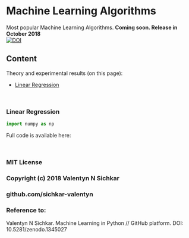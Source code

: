 # Machine Learning Algorithms
Most popular Machine Learning Algorithms. **Coming soon. Release in October 2018**
<br/>[![DOI](https://zenodo.org/badge/DOI/10.5281/zenodo.1345027.svg)](https://doi.org/10.5281/zenodo.1345027)

## Content
Theory and experimental results (on this page):

* <a href="#Linear Regression">Linear Regression</a>

<br/>

### <a name="Linear Regression">Linear Regression</a>


```py
import numpy as np

```

Full code is available here: 

<br/>

### MIT License
### Copyright (c) 2018 Valentyn N Sichkar
### github.com/sichkar-valentyn
### Reference to:
Valentyn N Sichkar. Machine Learning in Python // GitHub platform. DOI: 10.5281/zenodo.1345027
